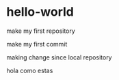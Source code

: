 # hello-world
make my first repository

make my first commit

making change since local repository

hola como estas